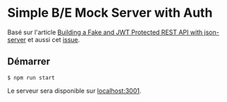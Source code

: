 # Simple B/E Mock Server with Auth

Basé sur l'article [Building a Fake and JWT Protected REST API with json-server](https://www.techiediaries.com/fake-api-jwt-json-server/) et aussi cet [issue](https://github.com/typicode/json-server/issues/453).

## Démarrer

    $ npm run start

Le serveur sera disponible sur [localhost:3001](http://localhost:3001).
